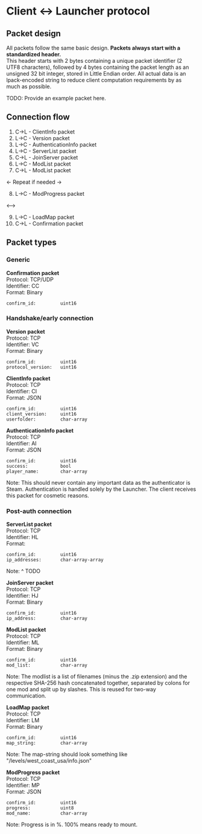 # Client <-> Launcher protocol

## Packet design
All packets follow the same basic design.
**Packets always start with a standardized header.**<br>
This header starts with 2 bytes containing a unique packet identifier (2 UTF8 characters), followed by 4 bytes containing the packet length as an unsigned 32 bit integer, stored in Little Endian order.
All actual data is an lpack-encoded string to reduce client computation requirements by as much as possible.

TODO: Provide an example packet here.


## Connection flow
1. C->L - ClientInfo packet
2. L->C - Version packet
3. L->C - AuthenticationInfo packet
4. L->C - ServerList packet
5. C->L - JoinServer packet
6. L->C - ModList packet
7. C->L - ModList packet

<- Repeat if needed ->

8. L->C - ModProgress packet

<-->

9. L->C - LoadMap packet
10. C->L - Confirmation packet


## Packet types
### Generic
**Confirmation packet**<br>
Protocol: TCP/UDP<br>
Identifier: CC<br>
Format: Binary
```
confirm_id:         uint16
```

### Handshake/early connection
**Version packet**<br>
Protocol: TCP<br>
Identifier: VC<br>
Format: Binary
```
confirm_id:         uint16
protocol_version:   uint16
```

**ClientInfo packet**<br>
Protocol: TCP<br>
Identifier: CI<br>
Format: JSON
```
confirm_id:         uint16
client_version:     uint16
userfolder:         char-array
```

**AuthenticationInfo packet**<br>
Protocol: TCP<br>
Identifier: AI<br>
Format: JSON
```
confirm_id:         uint16
success:            bool
player_name:        char-array
```
Note: This should never contain any important data as the authenticator is Steam.
Authentication is handled solely by the Launcher. The client receives this packet for cosmetic reasons.

### Post-auth connection
**ServerList packet**<br>
Protocol: TCP<br>
Identifier: HL<br>
Format:
```
confirm_id:         uint16
ip_addresses:       char-array-array
```
Note: ^ TODO

**JoinServer packet**<br>
Protocol: TCP<br>
Identifier: HJ<br>
Format: Binary
```
confirm_id:         uint16
ip_address:         char-array
```

**ModList packet**<br>
Protocol: TCP<br>
Identifier: ML<br>
Format: Binary
```
confirm_id:         uint16
mod_list:           char-array
```
Note: The modlist is a list of filenames (minus the .zip extension) and the respective SHA-256 hash concatenated together, separated by colons for one mod and split up by slashes.
This is reused for two-way communication.

**LoadMap packet**<br>
Protocol: TCP<br>
Identifier: LM<br>
Format: Binary
```
confirm_id:         uint16
map_string:         char-array
```
Note: The map-string should look something like "/levels/west_coast_usa/info.json"

**ModProgress packet**<br>
Protocol: TCP<br>
Identifier: MP<br>
Format: JSON
```
confirm_id:         uint16
progress:           uint8
mod_name:           char-array
```
Note: Progress is in %. 100% means ready to mount.
